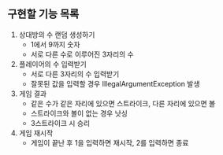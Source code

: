 ## 구현할 기능 목록

1. 상대방의 수 랜덤 생성하기
   - 1에서 9까지 숫자
   - 서로 다른 수로 이루어진 3자리의 수
2. 플레이어의 수 입력받기
   - 서로 다른 3자리의 수 입력받기
   - 잘못된 값을 입력할 경우 IllegalArgumentException 발생
3. 게임 결과
   - 같은 수가 같은 자리에 있으면 스트라이크, 다른 자리에 있으면 볼
   - 스트라이크와 볼이 없는 경우 낫싱
   - 3스트라이크 시 승리
4. 게임 재시작
   - 게임이 끝난 후 1을 입력하면 재시작, 2를 입력하면 종료